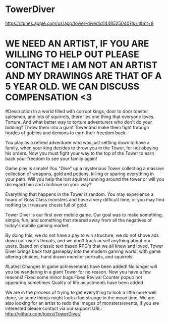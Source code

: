 # TowerDiver
https://itunes.apple.com/us/app/tower-diver/id1448525040?ls=1&mt=8

# WE NEED AN ARTIST, IF YOU ARE WILLING TO HELP OUT PLEASE CONTACT ME I AM NOT AN ARTIST AND MY DRAWINGS ARE THAT OF A 5 YEAR OLD. WE CAN DISCUSS COMPENSATION <3

#Description
In a world filled with corrupt kings, door to door toaster salesmen, and lots of squirrels, there lies one thing that everyone loves. Torture. And what better way to torture adventurers who don't do your bidding? Throw them into a giant Tower and make them fight through hordes of goblins and demons to earn their freedom back.

You play as a retired adventurer who was just settling down to have a family, when your king decides to throw you in the Tower, for not obeying his orders. Now you must fight your way to the top of the Tower to earn back your freedom to see your family again!

Game play is simple! You "Dive" up a mysterious Tower collecting a massive collection of weapons, gold and potions, killing or sparing everything in your path. Will you help the lost squirrel running around the tower or will you disregard him and continue on your way?

Everything that happens in the Tower is random. You may experience a hoard of Boss Class monsters and have a very difficult time, or you may find nothing but treasure chests full of gold. 

Tower Diver is our first ever mobile game. Our goal was to make something, simple, fun, and something that steered away from all the negatives of today's mobile gaming market.

By doing this, we do not have a pay to win structure, we do not shove ads down our user's throats, and we don't track or sell anything about our users.
Based on classic text based RPG's that we all knew and loved, Tower Diver brings back that gameplay into the modern gaming world, with game altering choices, hand drawn monster portraits, and squirrels!

#Latest Changes
In game achievements have been added! No longer will you be wandering in a giant Tower for no reason. Now you have a few reasons!
Fixed some minor bugs
Fixed Revival Counter popup not appearing sometimes
Quality of life adjustments have been added

We are in the process of trying to get everything to look a little more well done, so some things might look a tad strange in the mean time.
We are also looking for an artist to redo the images of monsters/events, if you are interested please contact via our support URL: http://github.com/joexv/TowerDiver/
